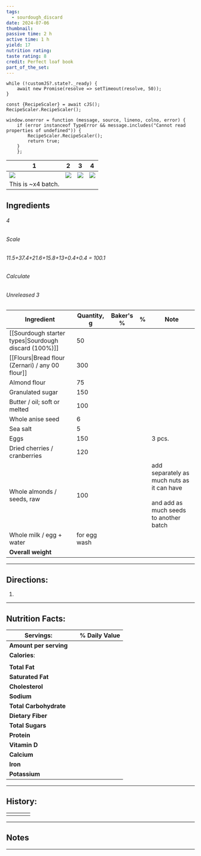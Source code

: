 ```yaml
---
tags:
  - sourdough_discard
date: 2024-07-06
thumbnail: 
passive time: 2 h
active time: 1 h
yield: 17
nutrition rating: 
taste rating: 8
credit: Perfect loaf book
part_of_the_set:
---
```

```dataviewjs
while (!customJS?.state?._ready) { 
	await new Promise(resolve => setTimeout(resolve, 50)); 
} 

const {RecipeScaler} = await cJS();
RecipeScaler.RecipeScaler();

window.onerror = function (message, source, lineno, colno, error) {
	if (error instanceof TypeError && message.includes("Cannot read properties of undefined")) {
		RecipeScaler.RecipeScaler();
		return true;
	}
    };
```

| 1                                                                                                                                                                                                                                    | 2                                                                                                                                                                                                                                    | 3                                                                                                                                                                                                                                    | 4                                                                                                                                                                                                                                    |
| ------------------------------------------------------------------------------------------------------------------------------------------------------------------------------------------------------------------------------------ | ------------------------------------------------------------------------------------------------------------------------------------------------------------------------------------------------------------------------------------ | ------------------------------------------------------------------------------------------------------------------------------------------------------------------------------------------------------------------------------------ | ------------------------------------------------------------------------------------------------------------------------------------------------------------------------------------------------------------------------------------ |
| ![](https://lh3.googleusercontent.com/pw/AP1GczPt0HAmn7ETsnZD6nNg-Fpo0igzSBk-F1uX9mF95SeXG44lg4iuVgW0_MgZebmuVmDDtVKS5VYrk-mc--nVNRm5meSTPXse6LsA2cR54r8rGSOhgtXo2LTtWjjYzSYyc44cEF6a2GbFo5QdO7eGp62Z=w1203-h834-s-no-gm?authuser=0) | ![](https://lh3.googleusercontent.com/pw/AP1GczNgPfT22wPdUa_5XWrX0-64atYYCtadDvdCUUzSJK-K0f5nW7mhMnN5bJG8RZSRt_sHWv4UqHqB4et-GDC7u9fd3wKP0FL4c1ByI6kadiXiqmWofZaPrDLaR2Oc6CVikKl2B-EnpXYWOEDnNLVzbMRd=w1055-h788-s-no-gm?authuser=0) | ![](https://lh3.googleusercontent.com/pw/AP1GczNjLUxzqLEOQdElS2r7mi9Cl2rKAJ4gJ4QXRoOl9RXwnt3ZjLfvK-BwC4mjgl_Zmq1VZeA79lIskswWQ1TQb436Pjww6IF9E46873s4U-ZsiJGZ9Lmn2LgoYii_-mdNGXf6wR4_q2ji_cJbOjdzoXUI=w1117-h888-s-no-gm?authuser=0) | ![](https://lh3.googleusercontent.com/pw/AP1GczPoxy3QuC9UGLhMNe4TW2o1Pyl-6x9GXpWMgQfWsld1PIXQgGdbkpxJ7U5q_NZ-8T5IUD_Uu9vddE8fzXvQ0mRzvNI1RsysPMgLBhq4xWpMwGrPcU9pWJlmG4nmE1P-2cV1MH1sf5-yYlVhcPqiXOz9=w1038-h858-s-no-gm?authuser=0) |
| This is ~x4 batch.                                                                                                                                                                                                                   |                                                                                                                                                                                                                                      |                                                                                                                                                                                                                                      |                                                                                                                                                                                                                                      |

## Ingredients

###### 4
###### Scale
###### 11.5+37.4+21.6+15.8+13+0.4+0.4 = 100.1
###### Calculate
###### Unreleased 3

| Ingredient                                            | Quantity, g  | Baker's % | %   | Note                                                                                     |
| ----------------------------------------------------- | ------------ | --------- | --- | ---------------------------------------------------------------------------------------- |
| [[Sourdough starter types\|Sourdough discard (100%)]] | 50           |           |     |                                                                                          |
| [[Flours\|Bread flour (Zernari) / any 00 flour]]      | 300          |           |     |                                                                                          |
| Almond flour                                          | 75           |           |     |                                                                                          |
| Granulated sugar                                      | 150          |           |     |                                                                                          |
| Butter / oil; soft or melted                          | 100          |           |     |                                                                                          |
| Whole anise seed                                      | 6            |           |     |                                                                                          |
| Sea salt                                              | 5            |           |     |                                                                                          |
| Eggs                                                  | 150          |           |     | 3 pcs.                                                                                   |
| Dried cherries / cranberries                          | 120          |           |     |                                                                                          |
| Whole almonds / seeds, raw                            | 100          |           |     | add separately as much nuts as it can have<br><br>and add as much seeds to another batch |
| Whole milk / egg + water                              | for egg wash |           |     |                                                                                          |
| **Overall weight**                                    |              |           |     |                                                                                          |




---
## Directions:

1. 




---
## Nutrition Facts:

| **Servings:**          |       | % Daily Value |
| ---------------------- | ----- | ------------- |
| **Amount per serving** |       |               |
| **Calories**:          |       |               |
|                        |       |               |
| **Total Fat**          |       |               |
| **Saturated Fat**      |       |               |
| **Cholesterol**        |       |               |
| **Sodium**             |       |               |
| **Total Carbohydrate** |       |               |
| **Dietary Fiber**      |       |               |
| **Total Sugars**       |       |               |
| **Protein**            |       |               |
| **Vitamin D**          |       |               |
| **Calcium**            |       |               |
| **Iron**               |       |               |
| **Potassium**          |       |               |

---
## History:

|     |                   |                   |                   |
| --- | ----------------- | ----------------- | ----------------- |
|     |                   |                   |                   |


---
## Notes


>

---



